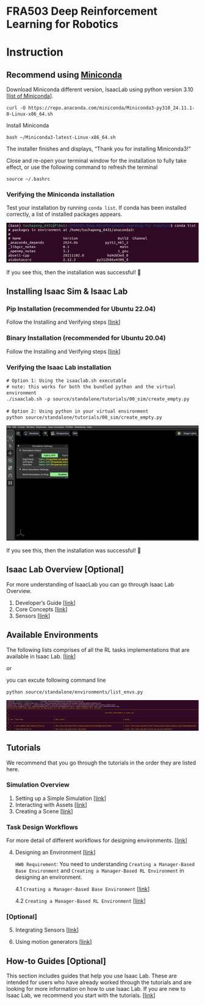 # FRA503 Deep Reinforcement Learning for Robotics

# Instruction

## Recommend using [Miniconda](https://docs.anaconda.com/miniconda/install/#quick-command-line-install)

Download Miniconda different version, IsaacLab using python version 3.10 [[list of Miniconda](https://repo.anaconda.com/miniconda)].

```
curl -O https://repo.anaconda.com/miniconda/Miniconda3-py310_24.11.1-0-Linux-x86_64.sh
```

Install Miniconda

```
bash ~/Miniconda3-latest-Linux-x86_64.sh
```

The installer finishes and displays, “Thank you for installing Miniconda3!”

Close and re-open your terminal window for the installation to fully take effect, or use the following command to refresh the terminal

```
source ~/.bashrc
```

### Verifying the Miniconda installation

Test your installation by running `conda list`. If conda has been installed correctly, a list of installed packages appears.

![alt text](image-1.png)

If you see this, then the installation was successful! 🎉

## Installing Isaac Sim & Isaac Lab

### Pip Installation (recommended for Ubuntu 22.04)

Follow the Installing and Verifying steps [[link](https://isaac-sim.github.io/IsaacLab/main/source/setup/installation/pip_installation.html)]

### Binary Installation (recommended for Ubuntu 20.04)

Follow the Installing and Verifying steps [[link](https://isaac-sim.github.io/IsaacLab/main/source/setup/installation/binaries_installation.html)]

### Verifying the Isaac Lab installation

```
# Option 1: Using the isaaclab.sh executable
# note: this works for both the bundled python and the virtual environment
./isaaclab.sh -p source/standalone/tutorials/00_sim/create_empty.py

# Option 2: Using python in your virtual environment
python source/standalone/tutorials/00_sim/create_empty.py
```

![alt text](image.png)

If you see this, then the installation was successful! 🎉


## Isaac Lab Overview [Optional]

For more understanding of IsaacLab you can go through Isaac Lab Overview.

1. Developer’s Guide [[link](https://isaac-sim.github.io/IsaacLab/main/source/overview/developer-guide/index.html)]
2. Core Concepts [[link](https://isaac-sim.github.io/IsaacLab/main/source/overview/core-concepts/index.html)]
3. Sensors [[link](https://isaac-sim.github.io/IsaacLab/main/source/overview/sensors/index.html)]

## Available Environments

The following lists comprises of all the RL tasks implementations that are available in Isaac Lab. [[link](https://isaac-sim.github.io/IsaacLab/main/source/overview/environments.html)]

or

you can excute following command line

```
python source/standalone/environments/list_envs.py
```

![alt text](image-2.png)

## Tutorials

We recommend that you go through the tutorials in the order they are listed here.

### Simulation Overview 

1. Setting up a Simple Simulation [[link](https://isaac-sim.github.io/IsaacLab/main/source/tutorials/index.html#setting-up-a-simple-simulation)]
2. Interacting with Assets [[link](https://isaac-sim.github.io/IsaacLab/main/source/tutorials/index.html#interacting-with-assets)]
3. Creating a Scene [[link](https://isaac-sim.github.io/IsaacLab/main/source/tutorials/index.html#creating-a-scene)]

### Task Design Workflows

For more detail of different workflows for designing environments. [[link](https://isaac-sim.github.io/IsaacLab/main/source/overview/core-concepts/task_workflows.html)]

4. Designing an Environment [[link](https://isaac-sim.github.io/IsaacLab/main/source/tutorials/index.html#designing-an-environment)]

    `HW0 Requirement`: You need to understanding `Creating a Manager-Based Base Environment` and `Creating a Manager-Based RL Environment` in designing an environment.

    4.1 `Creating a Manager-Based Base Environment` [[link](https://isaac-sim.github.io/IsaacLab/main/source/tutorials/03_envs/create_manager_base_env.html)]

    4.2 `Creating a Manager-Based RL Environment` [[link](https://isaac-sim.github.io/IsaacLab/main/source/tutorials/03_envs/create_manager_rl_env.html)]

### [Optional]

5. Integrating Sensors [[link](https://isaac-sim.github.io/IsaacLab/main/source/tutorials/index.html#integrating-sensors)]

6. Using motion generators [[link](https://isaac-sim.github.io/IsaacLab/main/source/tutorials/index.html#using-motion-generators)]

## How-to Guides [Optional]

This section includes guides that help you use Isaac Lab. 
These are intended for users who have already worked through the tutorials and are looking for more information on how to use Isaac Lab. 
If you are new to Isaac Lab, we recommend you start with the tutorials. [[link](https://isaac-sim.github.io/IsaacLab/main/source/how-to/index.html#how-to-guides)]
